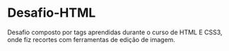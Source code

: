 # Desafio-HTML
Desafio composto por tags aprendidas durante o curso de HTML E CSS3, onde fiz recortes com ferramentas de edição de imagem.
